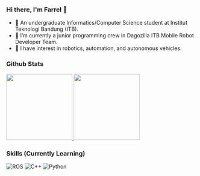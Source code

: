 ### Hi there, I'm Farrel 👋

- 🏫 An undergraduate Informatics/Computer Science student at Institut Teknologi Bandung (ITB).
- 🔭 I’m currently a junior programming crew in Dagozilla ITB Mobile Robot Developer Team.
- 🤖 I have interest in robotics, automation, and autonomous vehicles.

### Github Stats
<p align="left">
<a href="https://github.com/farrel-a">
  <img height="175em" src="https://github-readme-stats-eight-theta.vercel.app/api?username=farrel-a&show_icons=true&theme=algolia&include_all_commits=true&count_private=true"/>
  <img height="175em" src="https://github-readme-stats-eight-theta.vercel.app/api/top-langs/?username=farrel-a&layout=compact&langs_count=8&theme=algolia"/>
</a>
</p>

### Skills (Currently Learning)

![ROS](https://img.shields.io/badge/ros-%230A0FF9.svg?style=for-the-badge&logo=ros&logoColor=white)
![C++](https://img.shields.io/badge/c++-%2300599C.svg?style=for-the-badge&logo=c%2B%2B&logoColor=white)
![Python](https://img.shields.io/badge/python-%2314354C.svg?style=for-the-badge&logo=python&logoColor=white)
